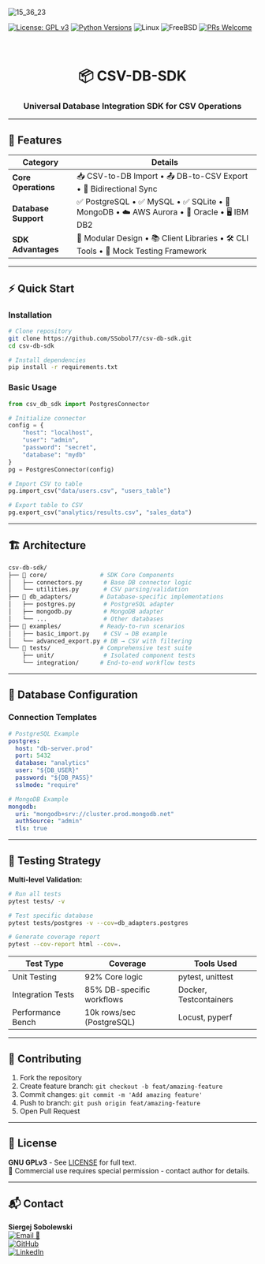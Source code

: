 ![15_36_23](https://github.com/user-attachments/assets/57718e79-5e8e-4201-bc49-168ab52ace60)

[![License: GPL v3](https://img.shields.io/badge/License-GPLv3-blue.svg)](https://www.gnu.org/licenses/gpl-3.0)
[![Python Versions](https://img.shields.io/badge/python-3.11%20|%203.12%20|%203.13-blue.svg)](https://www.python.org/)
![Linux](https://img.shields.io/badge/Linux-FCC624?logo=linux&logoColor=black)
![FreeBSD](https://img.shields.io/badge/FreeBSD-AB2B28?logo=freebsd&logoColor=white)
[![PRs Welcome](https://iindows](https://img.shields.io/badge/Windows-0078D6?logo=windows&logoColor=white)mg.shields.io/badge/PRs-welcome-brightgreen.svg)](https://github.com/SSobol77/csv-db-sdk/pulls)

<br>

<div align="center">
  <h1>📦 CSV-DB-SDK</h1>
  <h3>Universal Database Integration SDK for CSV Operations</h3>
</div>

---

## 🚀 **Features**

| **Category**       | **Details**                                                                 |
|---------------------|-----------------------------------------------------------------------------|
| **Core Operations** | 📥 CSV-to-DB Import • 📤 DB-to-CSV Export • 🔄 Bidirectional Sync           |
| **Database Support**| ✅ PostgreSQL • ✅ MySQL • ✅ SQLite • 🚀 MongoDB • ☁️ AWS Aurora • 🏢 Oracle • 🖥️ IBM DB2 |
| **SDK Advantages**  | 🧩 Modular Design • 📚 Client Libraries • 🛠 CLI Tools • 🧪 Mock Testing Framework |

---

## ⚡ **Quick Start**

### **Installation**
```bash
# Clone repository
git clone https://github.com/SSobol77/csv-db-sdk.git
cd csv-db-sdk

# Install dependencies
pip install -r requirements.txt
```

### **Basic Usage**
```python
from csv_db_sdk import PostgresConnector

# Initialize connector
config = {
    "host": "localhost",
    "user": "admin",
    "password": "secret",
    "database": "mydb"
}
pg = PostgresConnector(config)

# Import CSV to table
pg.import_csv("data/users.csv", "users_table")

# Export table to CSV
pg.export_csv("analytics/results.csv", "sales_data")
```

---

## 🏗 **Architecture**

```bash
csv-db-sdk/
├── 📂 core/               # SDK Core Components
│   ├── connectors.py      # Base DB connector logic
│   └── utilities.py       # CSV parsing/validation
├── 📂 db_adapters/        # Database-specific implementations
│   ├── postgres.py        # PostgreSQL adapter
│   ├── mongodb.py         # MongoDB adapter
│   └── ...                # Other databases
├── 📂 examples/           # Ready-to-run scenarios
│   ├── basic_import.py    # CSV → DB example
│   └── advanced_export.py # DB → CSV with filtering
└── 📂 tests/              # Comprehensive test suite
    ├── unit/              # Isolated component tests
    └── integration/      # End-to-end workflow tests
```

---

## 🔧 **Database Configuration**

### **Connection Templates**
```yaml
# PostgreSQL Example
postgres:
  host: "db-server.prod"
  port: 5432
  database: "analytics"
  user: "${DB_USER}"
  password: "${DB_PASS}"
  sslmode: "require"

# MongoDB Example
mongodb:
  uri: "mongodb+srv://cluster.prod.mongodb.net"
  authSource: "admin"
  tls: true
```

---

## 🧪 **Testing Strategy**

**Multi-level Validation:**
```bash
# Run all tests
pytest tests/ -v

# Test specific database
pytest tests/postgres -v --cov=db_adapters.postgres

# Generate coverage report
pytest --cov-report html --cov=.
```

| **Test Type**     | **Coverage**                          | **Tools Used**            |
|--------------------|---------------------------------------|---------------------------|
| Unit Testing       | 92% Core logic                       | pytest, unittest          |
| Integration Tests  | 85% DB-specific workflows            | Docker, Testcontainers    |
| Performance Bench  | 10k rows/sec (PostgreSQL)            | Locust, pyperf            |

---

## 🤝 **Contributing**

1. Fork the repository
2. Create feature branch: `git checkout -b feat/amazing-feature`
3. Commit changes: `git commit -m 'Add amazing feature'`
4. Push to branch: `git push origin feat/amazing-feature`
5. Open Pull Request

---

## 📜 **License**

**GNU GPLv3** - See [LICENSE](LICENSE) for full text.  
📌 Commercial use requires special permission - contact author for details.

---

## 📬 **Contact**

**Siergej Sobolewski**  
[![Email 🚀](https://img.shields.io/badge/Email-s.sobolewski@hotmail.com-blue?logo=protonmail)](mailto:s.sobolewski@hotmail.com)  
[![GitHub](https://img.shields.io/badge/GitHub-SSobol77-blue?logo=github)](https://github.com/SSobol77)  
[![LinkedIn](https://img.shields.io/badge/LinkedIn-Connect-blue?logo=linkedin)](https://linkedin.com/in/yourprofile)

